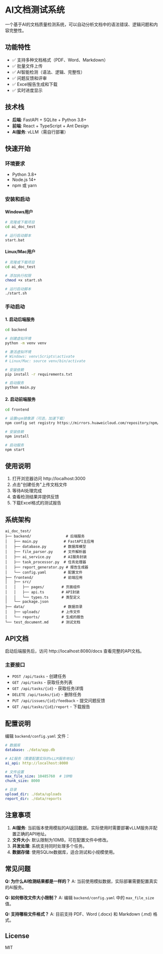 # AI文档测试系统

一个基于AI的文档质量检测系统，可以自动分析文档中的语法错误、逻辑问题和内容完整性。

## 功能特性

- ✅ 支持多种文档格式（PDF、Word、Markdown）
- ✅ 批量文件上传
- ✅ AI智能检测（语法、逻辑、完整性）
- ✅ 问题反馈和评审
- ✅ Excel报告生成和下载
- ✅ 实时进度显示

## 技术栈

- **后端**: FastAPI + SQLite + Python 3.8+
- **前端**: React + TypeScript + Ant Design
- **AI服务**: vLLM（需自行部署）

## 快速开始

### 环境要求

- Python 3.8+
- Node.js 14+
- npm 或 yarn

### 安装和启动

#### Windows用户
```bash
# 克隆或下载项目
cd ai_doc_test

# 运行启动脚本
start.bat
```

#### Linux/Mac用户
```bash
# 克隆或下载项目
cd ai_doc_test

# 添加执行权限
chmod +x start.sh

# 运行启动脚本
./start.sh
```

### 手动启动

#### 1. 启动后端服务
```bash
cd backend

# 创建虚拟环境
python -m venv venv

# 激活虚拟环境
# Windows: venv\Scripts\activate
# Linux/Mac: source venv/bin/activate

# 安装依赖
pip install -r requirements.txt

# 启动服务
python main.py
```

#### 2. 启动前端服务
```bash
cd frontend

# 设置npm镜像源（可选，加速下载）
npm config set registry https://mirrors.huaweicloud.com/repository/npm/

# 安装依赖
npm install

# 启动服务
npm start
```

## 使用说明

1. 打开浏览器访问 http://localhost:3000
2. 点击"创建任务"上传文档文件
3. 等待AI处理完成
4. 查看检测结果并提供反馈
5. 下载Excel格式的测试报告

## 系统架构

```
ai_doc_test/
├── backend/                # 后端服务
│   ├── main.py            # FastAPI主应用
│   ├── database.py        # 数据库模型
│   ├── file_parser.py     # 文件解析器
│   ├── ai_service.py      # AI服务封装
│   ├── task_processor.py  # 任务处理器
│   ├── report_generator.py # 报告生成器
│   └── config.yaml        # 配置文件
├── frontend/              # 前端应用
│   ├── src/
│   │   ├── pages/        # 页面组件
│   │   ├── api.ts        # API封装
│   │   └── types.ts      # 类型定义
│   └── package.json
├── data/                  # 数据目录
│   ├── uploads/          # 上传文件
│   └── reports/          # 生成的报告
└── test_document.md      # 测试文档

```

## API文档

启动后端服务后，访问 http://localhost:8080/docs 查看完整的API文档。

### 主要接口

- `POST /api/tasks` - 创建任务
- `GET /api/tasks` - 获取任务列表
- `GET /api/tasks/{id}` - 获取任务详情
- `DELETE /api/tasks/{id}` - 删除任务
- `PUT /api/issues/{id}/feedback` - 提交问题反馈
- `GET /api/tasks/{id}/report` - 下载报告

## 配置说明

编辑 `backend/config.yaml` 文件：

```yaml
# 数据库
database: ./data/app.db

# AI服务（需要配置实际的vLLM服务地址）
ai_api: http://localhost:8000

# 文件设置  
max_file_size: 10485760  # 10MB
chunk_size: 8000

# 目录
upload_dir: ./data/uploads
report_dir: ./data/reports
```

## 注意事项

1. **AI服务**: 当前版本使用模拟的AI返回数据。实际使用时需要部署vLLM服务并配置正确的API地址。
2. **文件大小**: 默认限制为10MB，可在配置文件中修改。
3. **并发处理**: 系统支持同时处理多个任务。
4. **数据存储**: 使用SQLite数据库，适合测试和小规模使用。

## 常见问题

**Q: 为什么AI检测结果都是一样的？**
A: 当前使用模拟数据，实际部署需要配置真实的AI服务。

**Q: 如何修改文件大小限制？**
A: 编辑 `backend/config.yaml` 中的 `max_file_size` 值。

**Q: 支持哪些文件格式？**
A: 目前支持 PDF、Word (.docx) 和 Markdown (.md) 格式。

## License

MIT